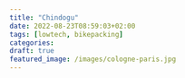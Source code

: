 ```yaml
---
title: "Chindogu"
date: 2022-08-23T08:59:03+02:00
tags: [lowtech, bikepacking]
categories:
draft: true
featured_image: /images/cologne-paris.jpg
---
```

